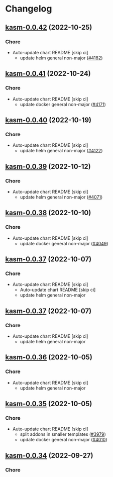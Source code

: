 # Changelog



## [kasm-0.0.42](https://github.com/truecharts/charts/compare/kasm-0.0.41...kasm-0.0.42) (2022-10-25)

### Chore

- Auto-update chart README [skip ci]
  - update helm general non-major ([#4182](https://github.com/truecharts/charts/issues/4182))




## [kasm-0.0.41](https://github.com/truecharts/charts/compare/kasm-0.0.40...kasm-0.0.41) (2022-10-24)

### Chore

- Auto-update chart README [skip ci]
  - update docker general non-major ([#4171](https://github.com/truecharts/charts/issues/4171))




## [kasm-0.0.40](https://github.com/truecharts/charts/compare/kasm-0.0.39...kasm-0.0.40) (2022-10-19)

### Chore

- Auto-update chart README [skip ci]
  - update helm general non-major ([#4122](https://github.com/truecharts/charts/issues/4122))




## [kasm-0.0.39](https://github.com/truecharts/charts/compare/kasm-0.0.38...kasm-0.0.39) (2022-10-12)

### Chore

- Auto-update chart README [skip ci]
  - update helm general non-major ([#4071](https://github.com/truecharts/charts/issues/4071))




## [kasm-0.0.38](https://github.com/truecharts/charts/compare/kasm-0.0.37...kasm-0.0.38) (2022-10-10)

### Chore

- Auto-update chart README [skip ci]
  - update docker general non-major ([#4049](https://github.com/truecharts/charts/issues/4049))




## [kasm-0.0.37](https://github.com/truecharts/charts/compare/kasm-0.0.36...kasm-0.0.37) (2022-10-07)

### Chore

- Auto-update chart README [skip ci]
  - Auto-update chart README [skip ci]
  - update helm general non-major




## [kasm-0.0.37](https://github.com/truecharts/charts/compare/kasm-0.0.36...kasm-0.0.37) (2022-10-07)

### Chore

- Auto-update chart README [skip ci]
  - update helm general non-major




## [kasm-0.0.36](https://github.com/truecharts/charts/compare/kasm-0.0.35...kasm-0.0.36) (2022-10-05)

### Chore

- Auto-update chart README [skip ci]
  - update helm general non-major




## [kasm-0.0.35](https://github.com/truecharts/charts/compare/kasm-0.0.34...kasm-0.0.35) (2022-10-05)

### Chore

- Auto-update chart README [skip ci]
  - split addons in smaller templates ([#3979](https://github.com/truecharts/charts/issues/3979))
  - update docker general non-major ([#4010](https://github.com/truecharts/charts/issues/4010))




## [kasm-0.0.34](https://github.com/truecharts/charts/compare/kasm-0.0.33...kasm-0.0.34) (2022-09-27)

### Chore
